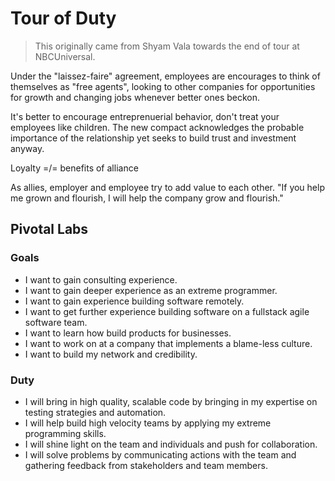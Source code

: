 # Tour of Duty

> This originally came from Shyam Vala towards the end of tour at NBCUniversal.

Under the "laissez-faire" agreement, employees are encourages to think of themselves as "free agents", looking to other companies for opportunities for growth and changing jobs whenever better ones beckon.

It's better to encourage entreprenuerial behavior, don't treat your employees like children. The new compact acknowledges the probable importance of the relationship yet seeks to build trust and investment anyway.

Loyalty =/= benefits of alliance

As allies, employer and employee try to add value to each other. "If you help me grown and flourish, I will help the company grow and flourish."

## Pivotal Labs

### Goals
- I want to gain consulting experience.
- I want to gain deeper experience as an extreme programmer.
- I want to gain experience building software remotely.
- I want to get further experience building software on a fullstack agile software team.
- I want to learn how build products for businesses.
- I want to work on at a company that implements a blame-less culture.
- I want to build my network and credibility.

### Duty
- I will bring in high quality, scalable code by bringing in my expertise on testing strategies and automation.
- I will help build high velocity teams by applying my extreme programming skills.
- I will shine light on the team and individuals and push for collaboration.
- I will solve problems by communicating actions with the team and gathering feedback from stakeholders and team members.